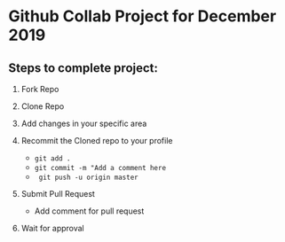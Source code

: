 # Github Collab Project for December 2019

## Steps to complete project:
1. Fork Repo
2. Clone Repo
3. Add changes in your specific area
4. Recommit the Cloned repo to your profile
    - `git add .`
    - `git commit -m "Add a comment here`
    - ` git push -u origin master`

5. Submit Pull Request
    - Add comment for pull request
6. Wait for approval